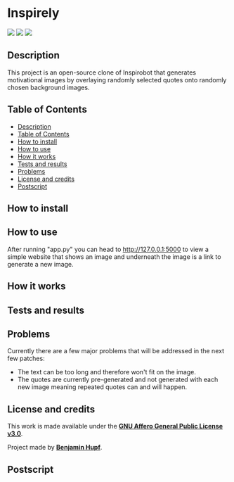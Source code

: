 # Inspirely
<a href="https://www.python.org/downloads/release/python-3131/"><img src="https://img.shields.io/badge/python-3.13.1-success?style=for-the-badge&logo=python&logoColor=white"></img></a>
<img src="https://img.shields.io/badge/Last%20update-15.01.2025-blue?style=for-the-badge"></img> 
<a href="https://github.com/BenjaminHupf/Inspirely/blob/main/LICENSE"><img src="https://img.shields.io/github/license/BenjaminHupf/Inspirely?style=for-the-badge"></img></a>

## Description

This project is an open-source clone of Inspirobot that generates motivational images by overlaying randomly selected quotes onto randomly chosen background images.


## Table of Contents
- <a href="#description">Description</a>
- <a href="#table-of-contents">Table of Contents</a>
- <a href="#how-to-install">How to install</a>
- <a href="#how-to-use">How to use</a>
- <a href="#how-it-works">How it works</a>
- <a href="#tests-and-results">Tests and results</a> 
- <a href="#problems">Problems</a> 
- <a href="#license-and-credits">License and credits</a>
- <a href="#postscript">Postscript</a> <!-- OPTIONAL -->

## How to install

<!-- First a list of all the requirements to run the program 
If necessary use ### Headlines for subcategories
Detailed description of how to install the specific requirements and everything the user has to consider for the program to run properly
-->


## How to use

After running "app.py" you can head to http://127.0.0.1:5000 to view a simple website that shows an image and underneath the image is a link to generate a new image.

## How it works

<!-- Detailed description of how the program works and maybe the thought process that went into creating it -->

## Tests and results 
<!-- OPTIONAL -->

<!-- Some tests run on the program, to ensure and show that everything works without any problems
e.g. Accuracy 
-->

## Problems 

Currently there are a few major problems that will be addressed in the next few patches:
- The text can be too long and therefore won't fit on the image.
- The quotes are currently pre-generated and not generated with each new image meaning repeated quotes can and will happen.

## License and credits

This work is made available under the **<a href="https://github.com/BenjaminHupf/Inspirely/blob/main/README.md">GNU Affero General Public License v3.0</a>**.

Project made by **<a href="https://github.com/BenjaminHupf">Benjamin Hupf</a>**.

## Postscript
<!-- OPTIONAL -->

<!-- Sources and Explanations 
[^1]: www.google.com
[^2]: Because of...
-->